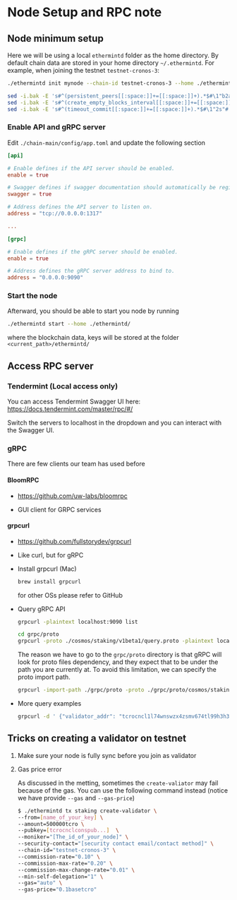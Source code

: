 # Node Setup and RPC note

## Node minimum setup

Here we will be using a local `ethermintd` folder as the home directory. By default chain data are stored in your home directory `~/.ethermintd`. For example, when joining the testnet `testnet-cronos-3`: 

```bash
./ethermintd init mynode --chain-id testnet-cronos-3 --home ./ethermintd

sed -i.bak -E 's#^(persistent_peers[[:space:]]+=[[:space:]]+).*$#\1"b2a4c8db43b815e1ed83ab4723a6af84ccb8e3e4@13.213.110.242:26656,c76d7d28141daf037bec919268d0f38e64fd8389@3.1.240.30:26656"#' ~/.ethermintd/config/config.toml
sed -i.bak -E 's#^(create_empty_blocks_interval[[:space:]]+=[[:space:]]+).*$#\1"5s"#' ~/.ethermintd/config/config.toml
sed -i.bak -E 's#^(timeout_commit[[:space:]]+=[[:space:]]+).*$#\1"2s"#' ~/.ethermintd/config/config.toml  
```


### Enable API and gRPC server

Edit `./chain-main/config/app.toml` and update the following section
```toml
[api]

# Enable defines if the API server should be enabled.
enable = true

# Swagger defines if swagger documentation should automatically be registered.
swagger = true

# Address defines the API server to listen on.
address = "tcp://0.0.0.0:1317"

...

[grpc]

# Enable defines if the gRPC server should be enabled.
enable = true

# Address defines the gRPC server address to bind to.
address = "0.0.0.0:9090"
```

### Start the node

Afterward, you should be able to start you node by running 
```bash
./ethermintd start --home ./ethermintd/
````
where the blockchain data, keys will be stored at the folder `<current_path>/ethermintd/`

## Access RPC server

### Tendermint (Local access only)

You can access Tendermint Swagger UI here:
https://docs.tendermint.com/master/rpc/#/

Switch the servers to localhost in the dropdown and you can interact with the Swagger UI.

### gRPC

There are few clients our team has used before

#### BloomRPC

- https://github.com/uw-labs/bloomrpc

- GUI client for GRPC services

#### grpcurl

- https://github.com/fullstorydev/grpcurl

- Like curl, but for gRPC

- Install grpcurl (Mac)

  ```bash
  brew install grpcurl
  ```

  for other OSs please refer to GitHub

- Query gRPC API

    ```bash
    grpcurl -plaintext localhost:9090 list

    cd grpc/proto
    grpcurl -proto ./cosmos/staking/v1beta1/query.proto -plaintext localhost:9090 cosmos.staking.v1beta1.Query.Validators
    ```

    The reason we have to go to the `grpc/proto` directory is that gRPC will look for proto files dependency, and they expect that to be under the path you are currently at. To avoid this limitation, we can specify the proto import path.

    ```bash
    grpcurl -import-path ./grpc/proto -proto ./grpc/proto/cosmos/staking/v1beta1/query.proto -plaintext localhost:9090 cosmos.staking.v1beta1.Query.Validators
    ```

- More query examples

    ```bash
    grpcurl -d ' {"validator_addr": "tcrocncl1l74wnswzx4zsmv674tl99h3h3fgj3al2tdzne7"}' -import-path ./grpc/proto -proto ./grpc/proto/cosmos/staking/v1beta1/query.proto -plaintext localhost:9090 cosmos.staking.v1beta1.Query.Validator
    ```

## Tricks on creating a validator on testnet

1. Make sure your node is fully sync before you join as validator

2. Gas price error

    As discussed in the metting, sometimes the `create-valiator` may fail because of the gas. You can use the following command instead (notice we have provide `--gas` and `--gas-price`) 

    ```bash
    $ ./ethermintd tx staking create-validator \
    --from=[name_of_your_key] \
    --amount=500000tcro \
    --pubkey=[tcrocnclconspub...]  \
    --moniker="[The_id_of_your_node]" \
    --security-contact="[security contact email/contact method]" \
    --chain-id="testnet-cronos-3" \
    --commission-rate="0.10" \
    --commission-max-rate="0.20" \
    --commission-max-change-rate="0.01" \
    --min-self-delegation="1" \
    --gas="auto" \
    --gas-price="0.1basetcro"
    ```

